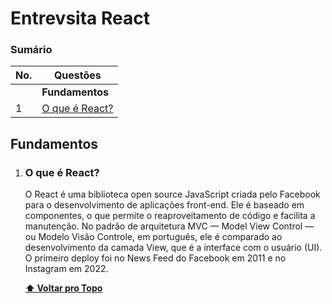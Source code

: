 # Entrevsita React

### Sumário

| No. | Questões |
| --- | --------- |
|   | **Fundamentos** |
|1  | [O que é React?](#o-que-é-react) |


## Fundamentos

1. ### O que é React?

    O React é uma biblioteca open source JavaScript criada pelo Facebook para o desenvolvimento de aplicações front-end. Ele é baseado em componentes, o que permite o reaproveitamento de código e facilita a manutenção. No padrão de arquitetura MVC — Model View Control — ou Modelo Visão Controle, em português, ele é comparado ao desenvolvimento da camada View, que é a interface com o usuário (UI). O primeiro deploy foi no News Feed do Facebook em 2011 e no Instagram em 2022.

   **[⬆ Voltar pro Topo](#sumário)**
